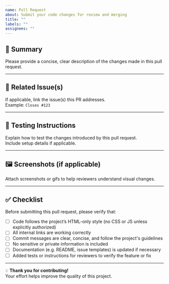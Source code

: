```yaml
---
name: Pull Request
about: Submit your code changes for review and merging
title: ""
labels: ""
assignees: ""
---
```


## 📄 Summary
Please provide a concise, clear description of the changes made in this pull request.

---

## 🔗 Related Issue(s)
If applicable, link the issue(s) this PR addresses.  
Example: `Closes #123`

---

## 🧪 Testing Instructions
Explain how to test the changes introduced by this pull request.  
Include setup details if applicable.

---

## 🖼️ Screenshots (if applicable)
Attach screenshots or gifs to help reviewers understand visual changes.

---

## ✅ Checklist
Before submitting this pull request, please verify that:
- [ ] Code follows the project’s HTML-only style (no CSS or JS unless explicitly authorized)
- [ ] All internal links are working correctly
- [ ] Commit messages are clear, concise, and follow the project's guidelines
- [ ] No sensitive or private information is included
- [ ] Documentation (e.g. README, issue templates) is updated if necessary
- [ ] Added tests or instructions for reviewers to verify the feature or fix

---

💡 **Thank you for contributing!**  
Your effort helps improve the quality of this project.
